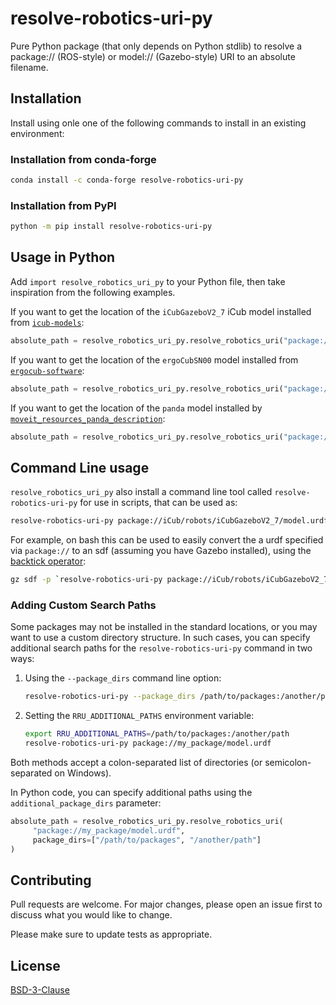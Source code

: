 # resolve-robotics-uri-py

Pure Python package (that only depends on Python stdlib) to resolve a package:// (ROS-style) or model:// (Gazebo-style) URI to an absolute filename.

## Installation

Install using onle one of the following commands to install in an existing environment:

### Installation from conda-forge

```bash
conda install -c conda-forge resolve-robotics-uri-py
```

### Installation from PyPI

```bash
python -m pip install resolve-robotics-uri-py
```

## Usage in Python

Add `import resolve_robotics_uri_py` to your Python file, then take inspiration from the following examples.

If you want to get the location of the `iCubGazeboV2_7` iCub model installed from [`icub-models`](https://github.com/robotology/icub-models):

~~~python
absolute_path = resolve_robotics_uri_py.resolve_robotics_uri("package://iCub/robots/iCubGazeboV2_7/model.urdf")
~~~

If you want to get the location of the `ergoCubSN00`  model installed from [`ergocub-software`](https://github.com/icub-tech-iit/ergocub-software):

~~~python
absolute_path = resolve_robotics_uri_py.resolve_robotics_uri("package://ergoCub/robots/ergoCubSN000/model.urdf")
~~~

If you want to get the location of the `panda`  model installed by [`moveit_resources_panda_description`](https://index.ros.org/p/moveit_resources_panda_description/):

~~~python
absolute_path = resolve_robotics_uri_py.resolve_robotics_uri("package://moveit_resources_panda_description/urdf/panda.urdf")
~~~


## Command Line usage

`resolve_robotics_uri_py` also install a command line tool called `resolve-robotics-uri-py` for use in scripts, that can be used as:

~~~bash
resolve-robotics-uri-py package://iCub/robots/iCubGazeboV2_7/model.urdf
~~~

For example,  on bash this can be used to easily convert the a urdf specified via `package://` to an sdf (assuming you have Gazebo installed), using the [backtick operator](https://www.redhat.com/sysadmin/backtick-operator-vs-parens):
~~~bash
gz sdf -p `resolve-robotics-uri-py package://iCub/robots/iCubGazeboV2_7/model.urdf`
~~~

### Adding Custom Search Paths

Some packages may not be installed in the standard locations, or you may want to use a custom directory structure. In such cases, you can specify additional search paths for the `resolve-robotics-uri-py` command in two ways:

1. Using the `--package_dirs` command line option:
    ~~~bash
    resolve-robotics-uri-py --package_dirs /path/to/packages:/another/path package://my_package/model.urdf
    ~~~

2. Setting the `RRU_ADDITIONAL_PATHS` environment variable:
    ~~~bash
    export RRU_ADDITIONAL_PATHS=/path/to/packages:/another/path
    resolve-robotics-uri-py package://my_package/model.urdf
    ~~~

Both methods accept a colon-separated list of directories (or semicolon-separated on Windows).

In Python code, you can specify additional paths using the `additional_package_dirs` parameter:

~~~python
absolute_path = resolve_robotics_uri_py.resolve_robotics_uri(
     "package://my_package/model.urdf",
     package_dirs=["/path/to/packages", "/another/path"]
)
~~~

## Contributing

Pull requests are welcome. For major changes, please open an issue first
to discuss what you would like to change.

Please make sure to update tests as appropriate.

## License

[BSD-3-Clause](https://spdx.org/licenses/BSD-3-Clause.html)
